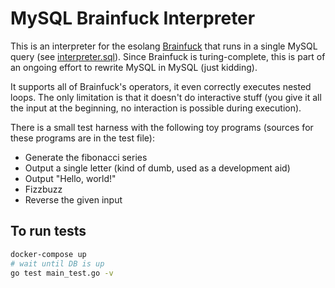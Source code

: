 # MySQL Brainfuck Interpreter

This is an interpreter for the esolang [Brainfuck](https://en.wikipedia.org/wiki/Brainfuck) that runs in a single MySQL
query (see [interpreter.sql](interpreter.sql)). Since Brainfuck is turing-complete, this is part of an ongoing effort to
rewrite MySQL in MySQL (just kidding).

It supports all of Brainfuck's operators, it even correctly executes nested loops. The only limitation is that it
doesn't do interactive stuff (you give it all the input at the beginning, no interaction is possible during execution).

There is a small test harness with the following toy programs (sources for these programs are in the test file):

* Generate the fibonacci series
* Output a single letter (kind of dumb, used as a development aid)
* Output "Hello, world!"
* Fizzbuzz
* Reverse the given input

## To run tests

```sh
docker-compose up
# wait until DB is up
go test main_test.go -v
```
